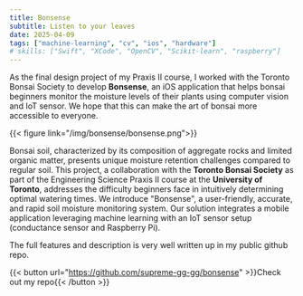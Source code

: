 ```yaml
---
title: Bonsense
subtitle: Listen to your leaves
date: 2025-04-09
tags: ["machine-learning", "cv", "ios", "hardware"]
# skills: ["Swift", "XCode", "OpenCV", "Scikit-learn", "raspberry"]
---
```


As the final design project of my Praxis II course, I worked with the Toronto Bonsai Society to develop **Bonsense**, an iOS application that helps bonsai beginners monitor the moisture levels of their plants using computer vision and IoT sensor. We hope that this can make the art of bonsai more accessible to everyone.

{{< figure link="/img/bonsense/bonsense.png">}}

<!--more-->

Bonsai soil, characterized by its composition of aggregate rocks and limited organic matter, presents unique moisture retention challenges compared to regular soil. This project, a collaboration with the **Toronto Bonsai Society** as part of the Engineering Science Praxis II course at the **University of Toronto**, addresses the difficulty beginners face in intuitively determining optimal watering times. We introduce "Bonsense", a user-friendly, accurate, and rapid soil moisture monitoring system. Our solution integrates a mobile application leveraging machine learning with an IoT sensor setup (conductance sensor and Raspberry Pi).

The full features and description is very well written up in my public github repo.

{{< button url="https://github.com/supreme-gg-gg/bonsense" >}}Check out my repo{{< /button >}}
